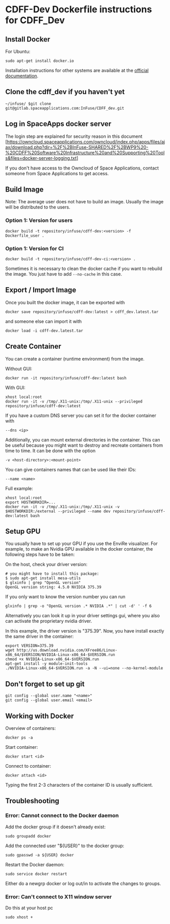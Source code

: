 # CDFF-Dev Dockerfile instructions for CDFF_Dev

## Install Docker

For Ubuntu:

    sudo apt-get install docker.io

Installation instructions for other systems are available at the
[official documentation](https://docs.docker.com/engine/installation/).

## Clone the cdff_dev if you haven't yet

    ~/infuse/ $git clone git@gitlab.spaceapplications.com:InFuse/CDFF_dev.git

## Log in SpaceApps docker server

The login step are explained for security reason in this document [https://owncloud.spaceapplications.com/owncloud/index.php/apps/files/ajax/download.php?dir=%2F%2BInFuse-SHARED%2F%2BWP9%20-%20CDFF%20Software%20Infrastructure%20and%20Supporting%20Tools&files=docker-server-logging.txt]

If you don't have access to the Owncloud of Space Applications, contact someone from Space Applications to get access.


## Build Image

Note: The average user does not have to build an image. Usually the image will
be distributed to the users.

### Option 1: Version for users

    docker build -t repository/infuse/cdff-dev:<version> -f Dockerfile_user .

### Option 1: Version for CI

    docker build -t repository/infuse/cdff-dev-ci:<version> .

Sometimes it is necessary to clean the docker cache if you want to rebuild the
image. You just have to add `--no-cache` in this case.

## Export / Import Image

Once you built the docker image, it can be exported with

    docker save repository/infuse/cdff-dev:latest > cdff_dev.latest.tar

and someone else can import it with

    docker load -i cdff-dev.latest.tar

## Create Container

You can create a container (runtime environment) from the image.

Without GUI:

    docker run -it repository/infuse/cdff-dev:latest bash

With GUI:

    xhost local:root
    docker run -it -v /tmp/.X11-unix:/tmp/.X11-unix --privileged repository/infuse/cdff-dev:latest

If you have a custom DNS server you can set it for the docker container with

    --dns <ip>

Additionally, you can mount external directories in the container. This can
be useful because you might want to destroy and recreate containers from time
to time. It can be done with the option

    -v <host-directory>:<mount-point>

You can give containers names that can be used like their IDs:

    --name <name>

Full example:

    xhost local:root
    export HOSTWORKDIR=...
    docker run -it -v /tmp/.X11-unix:/tmp/.X11-unix -v $HOSTWORKDIR:/external --privileged --name dev repository/infuse/cdff-dev:latest bash

## Setup GPU

You usually have to set up your GPU if you use the EnviRe visualizer. For
example, to make an Nvidia GPU available in the docker container, the following
steps have to be taken:

On the host, check your driver version:

    # you might have to install this package:
    $ sudo apt-get install mesa-utils
    $ glxinfo | grep "OpenGL version"
    OpenGL version string: 4.5.0 NVIDIA 375.39

If you only want to know the version number you can run

    glxinfo | grep -o "OpenGL version .* NVIDIA .*" | cut -d' ' -f 6

Alternatively you can look it up in your driver settings gui, where you also can activate the proprietary nvidia driver.

In this example, the driver version is "375.39". Now, you have install exactly
the same driver in the container:

    export VERSION=375.39
    wget http://us.download.nvidia.com/XFree86/Linux-x86_64/$VERSION/NVIDIA-Linux-x86_64-$VERSION.run
    chmod +x NVIDIA-Linux-x86_64-$VERSION.run
    apt-get install -y module-init-tools
    ./NVIDIA-Linux-x86_64-$VERSION.run -a -N --ui=none --no-kernel-module

## Don't forget to set up git

    git config --global user.name "<name>"
    git config --global user.email <email>

## Working with Docker

Overview of containers:

    docker ps -a

Start container:

    docker start <id>

Connect to container:

    docker attach <id>

Typing the first 2-3 characters of the container ID is usually sufficient.

## Troubleshooting

### Error: Cannot connect to the Docker daemon

Add the docker group if it doesn't already exist:

    sudo groupadd docker

Add the connected user "${USER}" to the docker group:

    sudo gpasswd -a ${USER} docker

Restart the Docker daemon:

    sudo service docker restart

Either do a newgrp docker or log out/in to activate the changes to groups.

### Error: Can't connect to X11 window server

Do this at your host pc

    sudo xhost +
